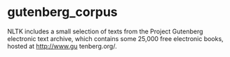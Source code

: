 # gutenberg_corpus

NLTK includes a small selection of texts from the Project Gutenberg electronic text
archive, which contains some 25,000 free electronic books, hosted at http://www.gu
tenberg.org/.
